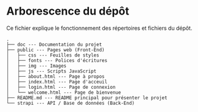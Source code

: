 # Arborescence du dépôt

Ce fichier explique le fonctionnement des répertoires et fichiers du dépôt.

```
.
├── doc --- Documentation du projet
├── public --- Pages web (Front-End)
│   ├── css --- Feuilles de styles
│   ├── fonts --- Polices d'écritures
│   ├── img --- Images
│   ├── js --- Scripts JavaScript
│   ├── about.html --- Page à propos
│   ├── index.html --- Page d'acceuil
│   ├── login.html --- Page de connexion
│   └── welcome.html --- Page de bienvenue
├── README.md --- README principal pour présenter le projet
└── strapi --- API / Base de données (Back-End)
```